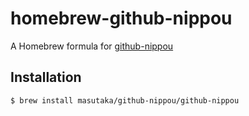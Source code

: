 # homebrew-github-nippou

A Homebrew formula for [github-nippou](https://github.com/masutaka/github-nippou)

## Installation

    $ brew install masutaka/github-nippou/github-nippou
